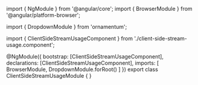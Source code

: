 import { NgModule } from '@angular/core';
import { BrowserModule } from '@angular/platform-browser';
  
import { DropdownModule } from 'ornamentum';
  
import { ClientSideStreamUsageComponent } from './client-side-stream-usage.component';

@NgModule({
 bootstrap: [ClientSideStreamUsageComponent],
 declarations: [ClientSideStreamUsageComponent],
 imports: [
    BrowserModule, 
    DropdownModule.forRoot()
  ]
})
export class ClientSideStreamUsageModule {
}
